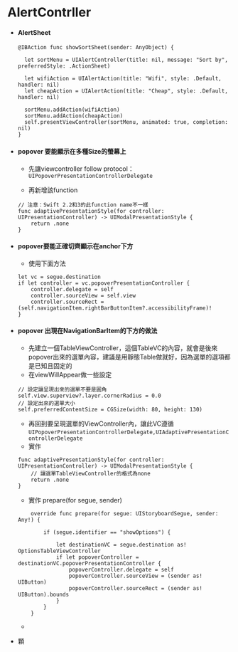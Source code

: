 # AlertContrller

* #### AlertSheet

  ```
  @IBAction func showSortSheet(sender: AnyObject) {

    let sortMenu = UIAlertController(title: nil, message: "Sort by", preferredStyle: .ActionSheet)

    let wifiAction = UIAlertAction(title: "Wifi", style: .Default, handler: nil)
    let cheapAction = UIAlertAction(title: "Cheap", style: .Default, handler: nil)

    sortMenu.addAction(wifiAction)
    sortMenu.addAction(cheapAction)
    self.presentViewController(sortMenu, animated: true, completion: nil)
  }
  ```
* #### popover 要能顯示在多種Size的螢幕上

  * 先讓viewcontroller follow protocol：`UIPopoverPresentationControllerDelegate`

  * 再新增該function

  ```
  // 注意：Swift 2.2和3的此function name不一樣
  func adaptivePresentationStyle(for controller: UIPresentationController) -> UIModalPresentationStyle {
      return .none
  }
  ```
* #### popover要能正確切齊顯示在anchor下方

  * 使用下面方法

  ```
  let vc = segue.destination
  if let controller = vc.popoverPresentationController {
      controller.delegate = self
      controller.sourceView = self.view
      controller.sourceRect = (self.navigationItem.rightBarButtonItem?.accessibilityFrame)!
  }
  ```
* #### popover 出現在NavigationBarItem的下方的做法

  * 先建立一個TableViewController，這個TableVC的內容，就會是後來popover出來的選單內容，建議是用靜態Table做就好，因為選單的選項都是已知且固定的
  * 在viewWillAppear做一些設定

  ```
  // 設定讓呈現出來的選單不要是圓角
  self.view.superview?.layer.cornerRadius = 0.0
  // 設定出來的選單大小
  self.preferredContentSize = CGSize(width: 80, height: 130)
  ```

  * 再回到要呈現選單的ViewController內，讓此VC遵循`UIPopoverPresentationControllerDelegate,UIAdaptivePresentationControllerDelegate`
  * 實作

  ```
  func adaptivePresentationStyle(for controller: UIPresentationController) -> UIModalPresentationStyle { 
      // 讓選單TableViewController的格式為none
      return .none 
  }
  ```

  * 實作 prepare\(for segue, sender\)

  ```
      override func prepare(for segue: UIStoryboardSegue, sender: Any!) {
        
          if (segue.identifier == "showOptions") {
            
              let destinationVC = segue.destination as! OptionsTableViewController
              if let popoverController = destinationVC.popoverPresentationController {
                  popoverController.delegate = self
                  popoverController.sourceView = (sender as! UIButton)
                  popoverController.sourceRect = (sender as! UIButton).bounds
              }
          }
      }
  ```

  * 
* 顆



